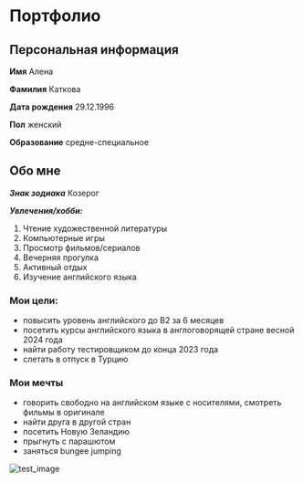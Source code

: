# Портфолио

## Персональная информация

**Имя**     Алена

**Фамилия**   Каткова

**Дата рождения**   29.12.1996

**Пол**  женский

**Образование**  средне-специальное

## Обо мне
***Знак зодиака*** Козерог

***Увлечения/хобби:***
1. Чтение художественной литературы
2. Компьютерные игры
3. Просмотр фильмов/сериалов
4. Вечерняя прогулка
5. Активный отдых
6. Изучение английского языка

### Мои цели:
- повысить уровень английского до В2 за 6 месяцев
- посетить курсы английского языка в англоговорящей стране весной 2024 года
- найти работу тестировщиком до конца 2023 года
- слетать в отпуск в Турцию
  
### Мои мечты
- говорить свободно на английском языке с носителями, смотреть фильмы в оригинале
- найти друга в другой стран
- посетить Новую Зеландию
- прыгнуть с парашютом
- заняться bungee jumping
  
![test_image](https://drive.google.com/uc?export=view&id=1m4vICW5ZTFXLvYbaGufIS5l_NbwihOuC) 

